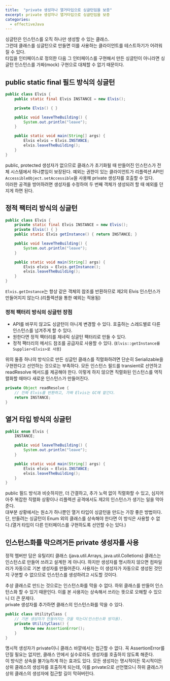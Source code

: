 ```yaml
---
title:  "private 생성자나 열거타입으로 싱글턴임을 보증"
excerpt: private 생성자나 열거타입으로 싱글턴임을 보증
categories:
  - effectiveJava
---
```


싱글턴은 인스턴스를 오직 하나만 생성할 수 있는 클래스.  
그런데 클래스를 싱글턴으로 만들면 이를 사용하는 클라이언트를 테스트하기가 어려워질 수 있다.  
타입을 인터페이스로 정의한 다음 그 인터페이스를 구현해서 만든 싱글턴이 아니라면 싱글턴 인스턴스를 가짜(mock) 구현으로 대체할 수 없기 때문이다.

## public static final 필드 방식의 싱글턴

  
```java
public class Elvis {
    public static final Elvis INSTANCE = new Elvis();

    private Elvis() { }

    public void leaveTheBuilding() {
        System.out.println("leave");
    }

    public static void main(String[] args) {
        Elvis elvis = Elvis.INSTANCE;
        elvis.leaveTheBuilding();
    }
}
```  

public, protected 생성자가 없으므로 클래스가 초기화될 때 만들어진 인스턴스가 전체 시스템에서 하나뿐임이 보장된다. 예외는 권한이 있는 클라이언트가 리플렉션 API인 ```AccessibleObject.setAccessible```을 사용해 private 생성자를 호출할 수 있다.   
이러한 공격을 방어하려면 생성자를 수정하여 두 번째 객체가 생성되려 할 때 예외를 던지게 하면 된다.

## 정적 팩터리 방식의 싱글턴

  
```java
public class Elvis {
    private static final Elvis INSTANCE = new Elvis();
    private Elvis() { }
    public static Elvis getInstance() { return INSTANCE; }

    public void leaveTheBuilding() {
        System.out.println("leave");
    }

    public static void main(String[] args) {
        Elvis elvis = Elvis.getInstance();
        elvis.leaveTheBuilding();
    }
}
```  

```Elvis.getInstance```는 항상 같은 객체의 참조를 반환하므로 제2의 Elvis 인스턴스가 만들어지지 않는다.(리플렉션을 통한 예외는 적용됨)  

### 정적 팩터리 방식의 싱글턴 장점
- API를 바꾸지 않고도 싱글턴이 아니게 변경할 수 있다. 호출하는 스레드별로 다른 인스턴스를 넘겨주게 할 수 있다.
- 원한다면 정적 팩터리를 제네릭 싱글턴 팩터리로 만들 수 있다.
- 정적 팩터리의 메서드 참조를 공급자로 사용할 수 있다. (```Elvis::getInstance를 Supplier<Elvis>로 사용```)  

위의 둘중 하나의 방식으로 만든 싱글턴 클래스를 직렬화하려면 단순히 Serializable을 구현한다고 선언하는 것으로는 부족하다. 모든 인스턴스 필드를 transient로 선언하고 readResolve 메서드를 제공해야 한다. 이렇게 하지 않으면 직렬화된 인스턴스를 역직렬화할 때마다 새로운 인스턴스가 만들어진다.

  
```java
private Object readResolve {
    // 진짜 Elvis를 반환하고, 가짜 Elvis는 GC에 맡긴다.
    return INSTANCE;
}
```  

## 열거 타입 방식의 싱글턴

  
```java
public enum Elvis {
    INSTANCE;

    public void leaveTheBuilding() {
        System.out.println("leave");
    }

    public static void main(String[] args) {
        Elvis elvis = Elvis.INSTANCE;
        elvis.leaveTheBuilding();
    }
}
```  

public 필드 방식과 비슷하지만, 더 간결하고, 추가 노력 없이 직렬화할 수 있고, 심지어 아주 복잡한 직렬화 상황이나 리플렉션 공격에서도 제2의 인스턴스가 생기는 일을 막아준다.  
대부분 상황에서는 원소가 하나뿐인 열거 타입이 싱글턴을 만드는 가장 좋은 방법이다.  
단, 만들려는 싱글턴이 Enum 외의 클래스를 상속해야 한다면 이 방식은 사용할 수 없다.(열거 타입이 다른 인터페이스를 구현하도록 선언할 수는 있다.)  


## 인스턴스화를 막으려거든 private 생성자를 사용
정적 멤버만 담은 유틸리티 클래스 (java.util.Arrays, java.util.Colletions) 클래스는 인스턴스로 만들어 쓰려고 설계한 게 아니다. 하지만 생성자를 명시하지 않으면 컴파일러가 자동으로 기본 생성자를 만들어준다. 사용자는 이 생성자가 자동으로 생성된 것인지 구분할 수 없으므로 인스턴스를 생성하려고 시도할 것이다.  

추상 클래스로 만드는 것으로는 인스턴스화를 막을 수 없다. 하위 클래스를 만들어 인스턴스화 할 수 있기 때문인다. 이를 본 사용자는 상속해서 쓰라는 뜻으로 오해할 수 있으니 더 큰 문제다.  
private 생성자를 추가하면 클래스의 인스턴스화를 막을 수 있다.

  
```java
public class UtilityClass {
    // 기본 생성자가 만들어지는 것을 막는다(인스턴스화 방지용).
    private UtilityClass() {
        throw new AssertionError();
    }
}
```  

명시적 생성자가 private이니 클래스 바깥에서는 접근할 수 없다. 꼭 AssertionError를 던질 필요는 없지만, 클래스 안에서 실수로라도 생성자를 호출하지 않도록 해준다.  
이 방식은 상속을 불가능하게 하는 효과도 있다. 모든 생성자는 명시적이든 묵시적이든 상위 클래스의 생성자를 호출하게 되는데, 이를 private으로 선언했으니 하위 클래스가 상위 클래스의 생성자에 접근할 길이 막혀버린다.